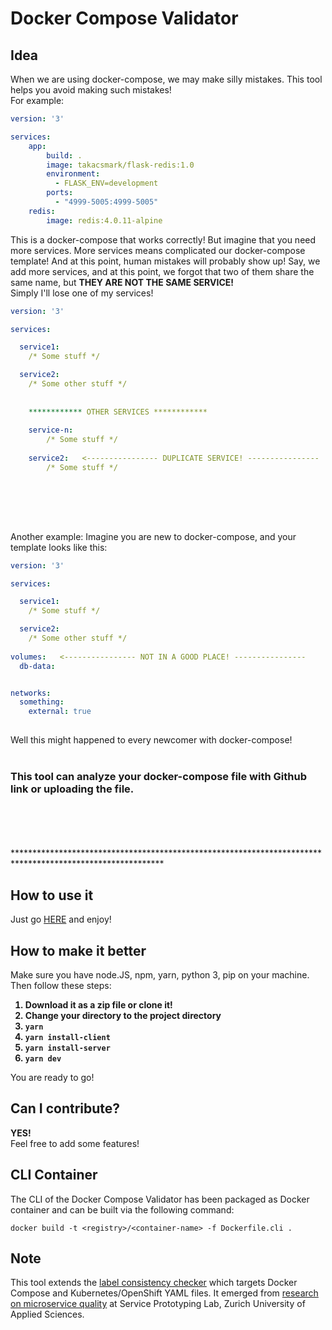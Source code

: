 # Docker Compose Validator
## Idea
When we are using docker-compose, we may make silly mistakes. This tool helps you avoid making such mistakes!
<br />For example:
``` yaml
version: '3'

services:
    app:
        build: .
        image: takacsmark/flask-redis:1.0
        environment:
          - FLASK_ENV=development
        ports:
          - "4999-5005:4999-5005"
    redis:
        image: redis:4.0.11-alpine
```
This is a docker-compose that works correctly!
But imagine that you need more services. More services means complicated our docker-compose template! And at this point, human mistakes will probably show up! Say, we add more services, and at this point, we forgot that two of them share the same name, but <b>THEY ARE NOT THE SAME SERVICE!</b>
<br />Simply I'll lose one of my services!

``` yaml
version: '3'

services:

  service1:
    /* Some stuff */

  service2:
    /* Some other stuff */
    
    
    ************ OTHER SERVICES ************
    
    service-n:
        /* Some stuff */
    
    service2:   <---------------- DUPLICATE SERVICE! ----------------
        /* Some stuff */    
    
```
<br />
<br />
<br />


Another example:
Imagine you are new to docker-compose, and your template looks like this:
``` yaml
version: '3'

services:

  service1:
    /* Some stuff */

  service2:
    /* Some other stuff */
    
volumes:   <---------------- NOT IN A GOOD PLACE! ----------------
  db-data:


networks:
  something:
    external: true
    
```
Well this might happened to every newcomer with docker-compose!<br />
<br />
### This tool can analyze your docker-compose file with Github link or uploading the file.
<br />
<br />
<br />
<br />
**********************************************************************************************************

## How to use it
Just go [HERE](http://160.85.252.231:3000/) and enjoy!



## How to make it better
Make sure you have node.JS, npm, yarn, python 3, pip on your machine.
<br />Then follow these steps:
<br />
<b>
1. Download it as a zip file or clone it!
2. Change your directory to the project directory   
3. `yarn`
4. `yarn install-client`
5. `yarn install-server`
6. `yarn dev`
</b>
You are ready to go!

## Can I contribute?
<b>YES!</b> <br />
Feel free to add some features!

## CLI Container
The CLI of the Docker Compose Validator has been packaged as Docker container and can be built via the following command:

```
docker build -t <registry>/<container-name> -f Dockerfile.cli .
```

## Note
This tool extends the [label consistency checker](https://github.com/serviceprototypinglab/label-consistency) which targets Docker Compose and Kubernetes/OpenShift YAML files.
It emerged from [research on microservice quality](https://mao-mao-research.github.io/) at Service Prototyping Lab, Zurich University of Applied Sciences.
